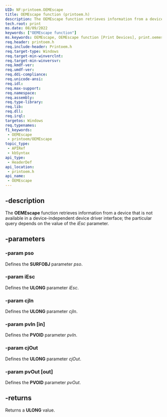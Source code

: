 ```yaml
---
UID: NF:printoem.OEMEscape
title: OEMEscape function (printoem.h)
description: The OEMEscape function retrieves information from a device that is not available in a device-independent device driver interface; the particular query depends on the value of the iEsc parameter.
tech.root: print
ms.date: 08/09/2022
keywords: ["OEMEscape function"]
ms.keywords: OEMEscape, OEMEscape function [Print Devices], print.oemescape, print_unidrv-pscript_rendering_6f5f3a3e-6027-4524-bb11-1010dfc48727.xml, printoem/OEMEscape
req.header: printoem.h
req.include-header: Printoem.h
req.target-type: Windows
req.target-min-winverclnt: 
req.target-min-winversvr: 
req.kmdf-ver: 
req.umdf-ver: 
req.ddi-compliance: 
req.unicode-ansi: 
req.idl: 
req.max-support: 
req.namespace: 
req.assembly: 
req.type-library: 
req.lib: 
req.dll: 
req.irql: 
targetos: Windows
req.typenames: 
f1_keywords:
 - OEMEscape
 - printoem/OEMEscape
topic_type:
 - APIRef
 - kbSyntax
api_type:
 - HeaderDef
api_location:
 - printoem.h
api_name:
 - OEMEscape
---
```


## -description

The **OEMEscape** function retrieves information from a device that is not available in a device-independent device driver interface; the particular query depends on the value of the *iEsc* parameter.

## -parameters

### -param pso

Defines the **SURFOBJ** parameter *pso*.

### -param iEsc

Defines the **ULONG** parameter *iEsc*.

### -param cjIn

Defines the **ULONG** parameter *cjIn*.

### -param pvIn [in]

Defines the **PVOID** parameter *pvIn*.

### -param cjOut

Defines the **ULONG** parameter *cjOut*.

### -param pvOut [out]

Defines the **PVOID** parameter *pvOut*.

## -returns

Returns a **ULONG** value.
